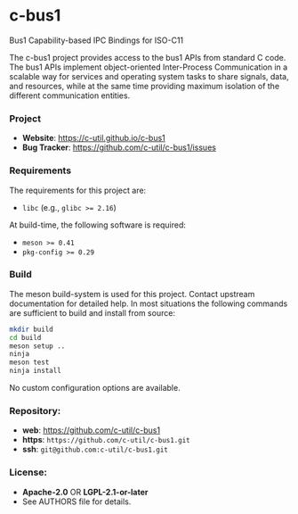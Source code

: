c-bus1
======

Bus1 Capability-based IPC Bindings for ISO-C11

The c-bus1 project provides access to the bus1 APIs from standard C code. The
bus1 APIs implement object-oriented Inter-Process Communication in a scalable
way for services and operating system tasks to share signals, data, and
resources, while at the same time providing maximum isolation of the different
communication entities.

### Project

 * **Website**: <https://c-util.github.io/c-bus1>
 * **Bug Tracker**: <https://github.com/c-util/c-bus1/issues>

### Requirements

The requirements for this project are:

 * `libc` (e.g., `glibc >= 2.16`)

At build-time, the following software is required:

 * `meson >= 0.41`
 * `pkg-config >= 0.29`

### Build

The meson build-system is used for this project. Contact upstream
documentation for detailed help. In most situations the following
commands are sufficient to build and install from source:

```sh
mkdir build
cd build
meson setup ..
ninja
meson test
ninja install
```

No custom configuration options are available.

### Repository:

 - **web**:   <https://github.com/c-util/c-bus1>
 - **https**: `https://github.com/c-util/c-bus1.git`
 - **ssh**:   `git@github.com:c-util/c-bus1.git`

### License:

 - **Apache-2.0** OR **LGPL-2.1-or-later**
 - See AUTHORS file for details.
